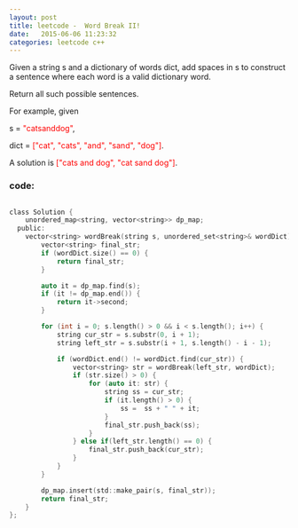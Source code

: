 ```yaml
---
layout: post
title: leetcode -  Word Break II!
date:   2015-06-06 11:23:32
categories: leetcode c++
---
```



 Given a string s and a dictionary of words dict, add spaces in s to construct a sentence where each word is a valid dictionary word.


Return all such possible sentences.


For example, given

s = <font color=red>"catsanddog"</font>,

dict = <font color=red>["cat", "cats", "and", "sand", "dog"]</font>.


A solution is <font color=red>["cats and dog", "cat sand dog"]</font>. 



### code:

``` c

class Solution {
    unordered_map<string, vector<string>> dp_map;
  public:
    vector<string> wordBreak(string s, unordered_set<string>& wordDict) {
        vector<string> final_str;
        if (wordDict.size() == 0) {
            return final_str;
        }

        auto it = dp_map.find(s);
        if (it != dp_map.end()) {
            return it->second;
        }

        for (int i = 0; s.length() > 0 && i < s.length(); i++) {
            string cur_str = s.substr(0, i + 1);
            string left_str = s.substr(i + 1, s.length() - i - 1);

            if (wordDict.end() != wordDict.find(cur_str)) {
                vector<string> str = wordBreak(left_str, wordDict);
                if (str.size() > 0) {
                    for (auto it: str) {
                        string ss = cur_str;
                        if (it.length() > 0) {
                            ss =  ss + " " + it;
                        }
                        final_str.push_back(ss);
                    }
                } else if(left_str.length() == 0) {
                    final_str.push_back(cur_str);
                }
            }
        }

        dp_map.insert(std::make_pair(s, final_str));
        return final_str;
    }
};


```